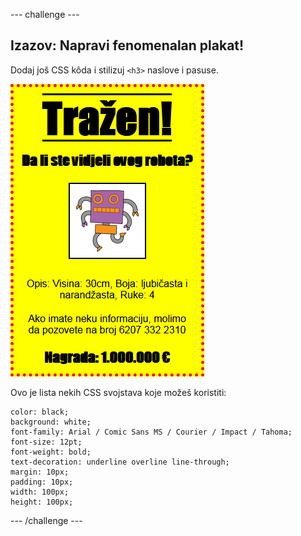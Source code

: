 \--- challenge \---

## Izazov: Napravi fenomenalan plakat!

Dodaj još CSS kôda i stilizuj `<h3>` naslove i pasuse.

![screenshot](images/wanted-final.png)

Ovo je lista nekih CSS svojstava koje možeš koristiti:

    color: black;
    background: white;
    font-family: Arial / Comic Sans MS / Courier / Impact / Tahoma;
    font-size: 12pt;
    font-weight: bold;
    text-decoration: underline overline line-through;
    margin: 10px;
    padding: 10px;
    width: 100px;
    height: 100px;
    

\--- /challenge \---